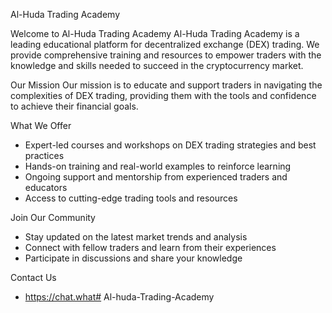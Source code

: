 Al-Huda Trading Academy

Welcome to Al-Huda Trading Academy
Al-Huda Trading Academy is a leading educational platform for decentralized exchange (DEX) trading. We provide comprehensive training and resources to empower traders with the knowledge and skills needed to succeed in the cryptocurrency market.

Our Mission
Our mission is to educate and support traders in navigating the complexities of DEX trading, providing them with the tools and confidence to achieve their financial goals.

What We Offer
- Expert-led courses and workshops on DEX trading strategies and best practices
- Hands-on training and real-world examples to reinforce learning
- Ongoing support and mentorship from experienced traders and educators
- Access to cutting-edge trading tools and resources

Join Our Community
- Stay updated on the latest market trends and analysis
- Connect with fellow traders and learn from their experiences
- Participate in discussions and share your knowledge

Contact Us
- https://chat.what# Al-huda-Trading-Academy